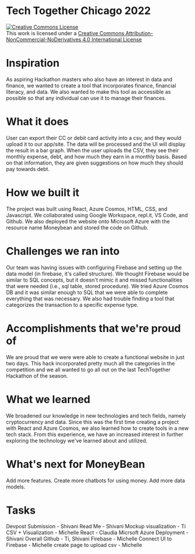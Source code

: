 # Tech Together Chicago 2022

<a rel="license" href="http://creativecommons.org/licenses/by-nc-nd/4.0/"><img alt="Creative Commons License" style="border-width:0" src="https://i.creativecommons.org/l/by-nc-nd/4.0/88x31.png" /></a><br />This work is licensed under a <a rel="license" href="http://creativecommons.org/licenses/by-nc-nd/4.0/">Creative Commons Attribution-NonCommercial-NoDerivatives 4.0 International License</a>

# Inspiration

As aspiring Hackathon masters who also have an interest in data and finance, we wanted to create a tool that incorporates finance, financial literacy, and data. We also wanted to make this tool as accessible as possible so that any individual can use it to manage their finances. 

# What it does

User can export their CC or debit card activity into a csv, and they would upload it to our app/site. The data will be processed and the UI will display the result in a bar graph. When the user uploads the CSV, they see their monthly expense, debt, and how much they earn in a monthly basis. Based on that information, they are given suggestions on how much they should pay towards debt.

# How we built it

The project was built using React, Azure Cosmos, HTML, CSS, and Javascript. We collaborated using Google Workspace, repl.it, VS Code, and Github. We also deployed the website onto Microsoft Azure with the resource name Moneybean and stored the code on Github.

# Challenges we ran into

Our team was having issues with configuring Firebase and setting up the data model (in firebase, it's called structure). We thought Firebase would be similar to SQL concepts, but it doesn't mimic it and missed functionalities that were needed (i.e., sql table, stored procedure). We tried Azure Cosmos DB and it was similar enough to SQL that we were able to complete everything that was necessary. We also had trouble finding a tool that categorizes the transaction to a specific expense type.

# Accomplishments that we're proud of

We are proud that we were were able to create a functional website in just two days. This hack incorporated pretty much all the categories in the competition and we all wanted to go all out on the last TechTogether Hackathon of the season.

# What we learned

We broadened our knowledge in new technologies and tech fields, namely cryptocurrency and data. Since this was the first time creating a project with React and Azure Cosmos, we also learned how to create tools in a new tech stack. From this experience, we have an increased interest in further exploring the technology we've learned about and utilized.

# What's next for MoneyBean

Add more features.
Create more chatbots for using money.
Add more data models.


# Tasks
Devpost Submission - Shivani
Read Me - Shivani
Mockup visualization - Ti
CSV + Visualization - Michelle
React - Claudia
Micrsoft Azure Deployment - Shivani
Overall Github  - Ti, Shivani
Firebase - Michelle
Connect UI to Firebase - Michelle
create page to upload csv - Michelle
